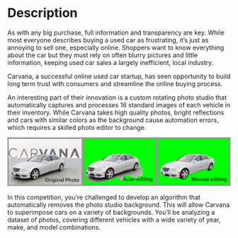 Description
===========
As with any big purchase, full information and transparency are key. While most everyone describes buying a used car as frustrating, it’s just as annoying to sell one, especially online. Shoppers want to know everything about the car but they must rely on often blurry pictures and little information, keeping used car sales a largely inefficient, local industry.

Carvana, a successful online used car startup, has seen opportunity to build long term trust with consumers and streamline the online buying process.

An interesting part of their innovation is a custom rotating photo studio that automatically captures and processes 16 standard images of each vehicle in their inventory. While Carvana takes high quality photos, bright reflections and cars with similar colors as the background cause automation errors, which requires a skilled photo editor to change.

![carvana](Kaggle/Carvana_Image_Masking_Challenge/carvana_graphics.png)

In this competition, you’re challenged to develop an algorithm that automatically removes the photo studio background. This will allow Carvana to superimpose cars on a variety of backgrounds. You’ll be analyzing a dataset of photos, covering different vehicles with a wide variety of year, make, and model combinations.
